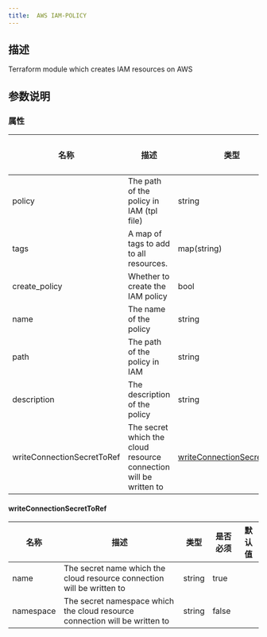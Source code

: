 ```yaml
---
title:  AWS IAM-POLICY
---
```


## 描述

Terraform module which creates IAM resources on AWS

## 参数说明


### 属性

 名称 | 描述 | 类型 | 是否必须 | 默认值 
 ------------ | ------------- | ------------- | ------------- | ------------- 
 policy | The path of the policy in IAM (tpl file) | string | false |  
 tags | A map of tags to add to all resources. | map(string) | false |  
 create_policy | Whether to create the IAM policy | bool | false |  
 name | The name of the policy | string | false |  
 path | The path of the policy in IAM | string | false |  
 description | The description of the policy | string | false |  
 writeConnectionSecretToRef | The secret which the cloud resource connection will be written to | [writeConnectionSecretToRef](#writeConnectionSecretToRef) | false |  


#### writeConnectionSecretToRef

 名称 | 描述 | 类型 | 是否必须 | 默认值 
 ------------ | ------------- | ------------- | ------------- | ------------- 
 name | The secret name which the cloud resource connection will be written to | string | true |  
 namespace | The secret namespace which the cloud resource connection will be written to | string | false |  
